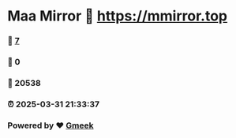 # Maa Mirror :link: https://mmirror.top 
### :page_facing_up: [7](https://mmirror.top/tag.html) 
### :speech_balloon: 0 
### :hibiscus: 20538 
### :alarm_clock: 2025-03-31 21:33:37 
### Powered by :heart: [Gmeek](https://github.com/Meekdai/Gmeek)

